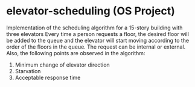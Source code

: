 # elevator-scheduling (OS Project)
Implementation of the scheduling algorithm for a 15-story building with three elevators
Every time a person requests a floor, the desired floor will be added to the queue and the elevator will start moving according to the order of the floors in the queue.
The request can be internal or external.
Also, the following points are observed in the algorithm:
1) Minimum change of elevator direction
2) Starvation
3) Acceptable response time
